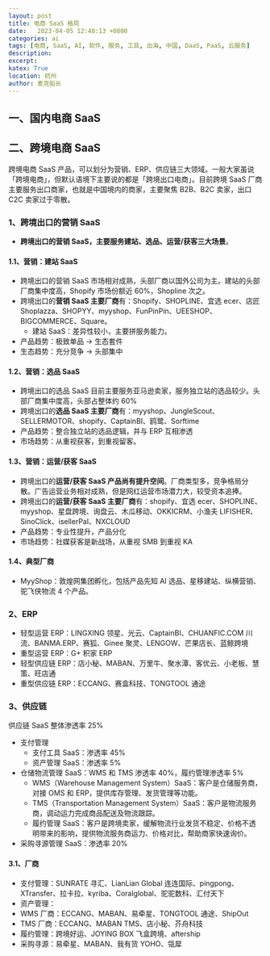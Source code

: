 ```yaml
---
layout: post
title: 电商 SaaS 格局
date:   2023-04-05 12:40:13 +0800
categories: ai
tags: [电商, SaaS, AI, 软件, 服务, 工具, 出海, 中国, DaaS, PaaS, 云服务]
description: 
excerpt: 
katex: True
location: 杭州
author: 麦克船长
---
```


## 一、国内电商 SaaS

## 二、跨境电商 SaaS

跨境电商 SaaS 产品，可以划分为营销、ERP、供应链三大领域。一般大家虽说「跨境电商」，但默认语境下主要说的都是「跨境出口电商」。目前跨境 SaaS 厂商主要服务出口商家，也就是中国境内的商家，主要聚焦 B2B、B2C 卖家，出口 C2C 卖家过于零散。

### 1、跨境出口的营销 SaaS

* **跨境出口的营销 SaaS，主要服务建站、选品、运营/获客三大场景**。

#### 1.1、营销：建站 SaaS

* 跨境出口的营销 SaaS 市场相对成熟，头部厂商以国外公司为主。建站的头部厂商集中度高，Shopify 市场份额近 60%，Shopline 次之。
* 跨境出口的**营销 SaaS 主要厂商**有：Shopify、SHOPLINE、宜选 ecer、店匠 Shoplazza、SHOPYY、myyshop、FunPinPin、UEESHOP、BIGCOMMERCE、Square。
	* 建站 SaaS：差异性较小，主要拼服务能力。
* 产品趋势：极致单品 -> 生态套件
* 生态趋势：充分竞争 -> 头部集中

#### 1.2、营销：选品 SaaS

* 跨境出口的选品 SaaS 目前主要服务亚马逊卖家，服务独立站的选品较少。头部厂商集中度高，头部占整体约 60%
* 跨境出口的**选品 SaaS 主要厂商**有：myyshop、JungleScout、SELLERMOTOR、shopify、CaptainBI、鸥鹭、Sorftime
* 产品趋势：整合独立站的选品逻辑，并与 ERP 互相渗透
* 市场趋势：从重视获客，到重视留客。

#### 1.3、营销：运营/获客 SaaS

* 跨境出口的**运营/获客 SaaS 产品尚有提升空间**。厂商类型多，竞争格局分散。广告运营业务相对成熟，但是网红运营市场潜力大，较受资本追捧。
* 跨境出口的**运营/获客 SaaS 主要厂商**有：shopify、宜选 ecer、SHOPLINE、myyshop、星盘跨境、询盘云、木瓜移动、OKKICRM、小渔夫 LIFISHER、SinoClick、isellerPal、NXCLOUD
* 产品趋势：专业性提升，产品分化
* 市场趋势：社媒获客是新战场，从重视 SMB 到重视 KA

#### 1.4、典型厂商

* MyyShop：敦煌网集团孵化，包括产品先知 AI 选品、星移建站、纵横营销、驼飞侠物流 4 个产品。

### 2、ERP

* 轻型运营 ERP：LINGXING 领星、光云、CaptainBI、CHUANFIC.COM 川流、BANMA.ERP、赛狐、Ginee 聚灵、LENGOW、芒果店长、蓝鲸跨境
* 重型运营 ERP：G+ 积家 ERP
* 轻型供应链 ERP：店小秘、MABAN、万里牛、聚水潭、客优云、小老板、慧策、旺店通
* 重型供应链 ERP：ECCANG、赛盒科技、TONGTOOL 通途

### 3、供应链

供应链 SaaS 整体渗透率 25%

* 支付管理
	* 支付工具 SaaS：渗透率 45%
	* 资产管理 SaaS：渗透率 5%
* 仓储物流管理 SaaS：WMS 和 TMS 渗透率 40%，履约管理渗透率 5%
	* WMS（Warehouse Management System）SaaS：客户是仓储服务商，对接 OMS 和 ERP，提供库存管理、发货管理等功能。
	* TMS（Transportation Management System）SaaS：客户是物流服务商，调动运力完成商品配送及物流跟踪。
	* 履约管理 SaaS：客户是跨境卖家，缓解物流行业发货不稳定、价格不透明带来的影响，提供物流服务商运力、价格对比，帮助商家快速询价。
* 采购寻源管理 SaaS：渗透率 20%

#### 3.1、厂商

* 支付管理：SUNRATE 寻汇、LianLian Global 连连国际、pingpong、XTransfer、拉卡拉、kyriba、Coralglobal、驼驼数科、汇付天下
* 资产管理：
* WMS 厂商：ECCANG、MABAN、易牵星、TONGTOOL 通途、ShipOut
* TMS 厂商：ECCANG、MABAN TMS、店小秘、芥舟科技
* 履约管理：跨境好运、JOYING BOX 飞盒跨境、aftership
* 采购寻源：易牵星、MABAN、我有货 YOHO、瓴犀





















